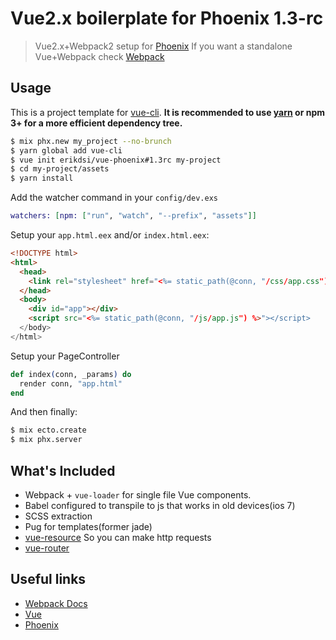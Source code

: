# Vue2.x boilerplate for Phoenix 1.3-rc

> Vue2.x+Webpack2 setup for [Phoenix](http://www.phoenixframework.org/)
> If you want a standalone Vue+Webpack check [Webpack](https://github.com/vuejs-templates/webpack)

## Usage

This is a project template for [vue-cli](https://github.com/vuejs/vue-cli). **It is recommended to use [yarn](https://yarnpkg.com/en/) or npm 3+ for a more efficient dependency tree.**

``` bash
$ mix phx.new my_project --no-brunch
$ yarn global add vue-cli
$ vue init erikdsi/vue-phoenix#1.3rc my-project
$ cd my-project/assets
$ yarn install
```
Add the watcher command in your `config/dev.exs`
``` elixir
watchers: [npm: ["run", "watch", "--prefix", "assets"]]
```

Setup your `app.html.eex` and/or `index.html.eex`:

``` html
<!DOCTYPE html>
<html>
  <head>
    <link rel="stylesheet" href="<%= static_path(@conn, "/css/app.css") %>">
  </head>
  <body>
    <div id="app"></div>
    <script src="<%= static_path(@conn, "/js/app.js") %>"></script>
  </body>
</html>
```

Setup your PageController

``` elixir
def index(conn, _params) do
  render conn, "app.html"
end
```

And then finally:
``` bash
$ mix ecto.create
$ mix phx.server
```

## What's Included

- Webpack + `vue-loader` for single file Vue components.
- Babel configured to transpile to js that works in old devices(ios 7)
- SCSS extraction
- Pug for templates(former jade)
- [vue-resource](https://github.com/pagekit/vue-resource) So you can make http requests
- [vue-router](https://github.com/vuejs/vue-router)

## Useful links

- [Webpack Docs](https://webpack.js.org/configuration/)
- [Vue](https://vuejs.org/v2/guide/)
- [Phoenix](http://www.phoenixframework.org/docs/overview)
